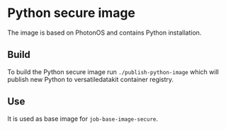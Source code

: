 # Python secure image

The image is based on PhotonOS and contains Python installation.

## Build

To build the Python secure image run `./publish-python-image`
which will publish new Python to versatiledatakit container registry.

## Use

It is used as base image for `job-base-image-secure`.
